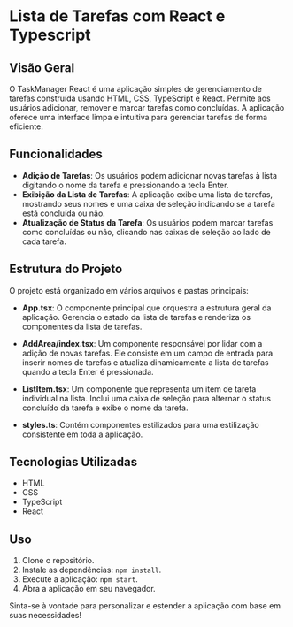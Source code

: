 # Lista de Tarefas com React e Typescript

## Visão Geral
O TaskManager React é uma aplicação simples de gerenciamento de tarefas construída usando HTML, CSS, TypeScript e React. Permite aos usuários adicionar, remover e marcar tarefas como concluídas. A aplicação oferece uma interface limpa e intuitiva para gerenciar tarefas de forma eficiente.

## Funcionalidades
- **Adição de Tarefas**: Os usuários podem adicionar novas tarefas à lista digitando o nome da tarefa e pressionando a tecla Enter.
- **Exibição da Lista de Tarefas**: A aplicação exibe uma lista de tarefas, mostrando seus nomes e uma caixa de seleção indicando se a tarefa está concluída ou não.
- **Atualização de Status da Tarefa**: Os usuários podem marcar tarefas como concluídas ou não, clicando nas caixas de seleção ao lado de cada tarefa.

## Estrutura do Projeto
O projeto está organizado em vários arquivos e pastas principais:

- **App.tsx**: O componente principal que orquestra a estrutura geral da aplicação. Gerencia o estado da lista de tarefas e renderiza os componentes da lista de tarefas.

- **AddArea/index.tsx**: Um componente responsável por lidar com a adição de novas tarefas. Ele consiste em um campo de entrada para inserir nomes de tarefas e atualiza dinamicamente a lista de tarefas quando a tecla Enter é pressionada.

- **ListItem.tsx**: Um componente que representa um item de tarefa individual na lista. Inclui uma caixa de seleção para alternar o status concluído da tarefa e exibe o nome da tarefa.

- **styles.ts**: Contém componentes estilizados para uma estilização consistente em toda a aplicação.

## Tecnologias Utilizadas
- HTML
- CSS
- TypeScript
- React

## Uso
1. Clone o repositório.
2. Instale as dependências: `npm install`.
3. Execute a aplicação: `npm start`.
4. Abra a aplicação em seu navegador.

Sinta-se à vontade para personalizar e estender a aplicação com base em suas necessidades!
